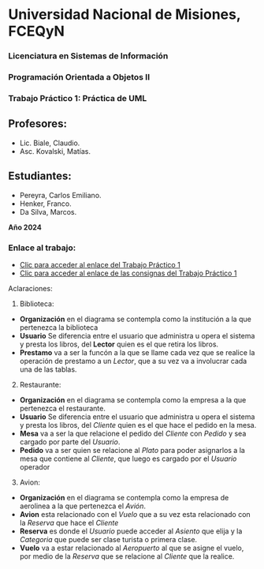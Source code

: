 # Universidad Nacional de Misiones, FCEQyN

### Licenciatura en Sistemas de Información

### Programación Orientada a Objetos II

### Trabajo Práctico 1: Práctica de UML

## Profesores: 
- Lic. Biale, Claudio.
- Asc. Kovalski, Matías.

## Estudiantes: 
- Pereyra, Carlos Emiliano.
- Henker, Franco.
- Da Silva, Marcos.

**Año 2024**

### Enlace al trabajo:

* [Clic para acceder al enlace del Trabajo Práctico 1](https://docs.google.com/document/d/10ozBrefH8_Rt6cqixDoiWSv9Bz174cFdEHMUvW1YfaQ/edit?usp=sharing)
* [Clic para acceder al enlace de las consignas del Trabajo Práctico 1](https://www.fceqyn.unam.edu.ar/moodle/pluginfile.php/285666/mod_resource/content/1/Trabajo%20Pr%C3%A1ctico%201.pdf)

Aclaraciones:
1. Biblioteca: 
- **Organización** en el diagrama se contempla como la institución a la que pertenezca la biblioteca
- **Usuario** Se diferencia entre el usuario que administra u opera el sistema y presta los libros, del **Lector** quien es el que retira los libros.
- **Prestamo** va a ser la funcón a la que se llame cada vez que se realice la operación de prestamo a un *Lector*, que a su vez va a involucrar cada una de las tablas.
2. Restaurante:
- **Organización** en el diagrama se contempla como la empresa a la que pertenezca el restaurante.
- **Usuario** Se diferencia entre el usuario que administra u opera el sistema y presta los libros, del *Cliente* quien es el que hace el pedido en la mesa.
- **Mesa** va a ser la que relacione el pedido del *Cliente* con *Pedido* y sea cargado por parte del *Usuario*.
- **Pedido** va a ser quien se relacione al *Plato* para poder asignarlos a la mesa que contiene al *Cliente*, que luego es cargado por el *Usuario* operador
3. Avion:
- **Organización** en el diagrama se contempla como la empresa de aerolinea a la que pertenezca el *Avión*.
- **Avion** esta relacionado con el *Vuelo* que a su vez esta relacionado con la *Reserva* que hace el *Cliente*
- **Reserva** es donde el *Usuario* puede acceder al *Asiento* que elija y la *Categoria* que puede ser clase turista o primera clase.
- **Vuelo** va a estar relacionado al *Aeropuerto* al que se asigne el vuelo, por medio de la *Reserva* que se relacione al *Cliente* que la realice.